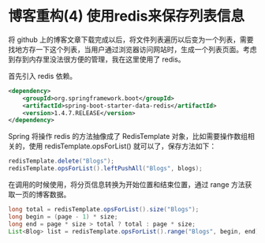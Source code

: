 <!-- {title_en:'blog code refactoring use redis to save blog list', comment:true, modify:'2018-12-17', tags:['博客','架构'], summary:'将 github 上的博客文章下载完成以后，将文件列表遍历以后变为一个列表，需要找地方存一下这个列表，当用户通过浏览器访问网站时，生成一个列表页面。考虑到存到内存里没法很方便的管理，我在这里使用了 redis。'} -->

# 博客重构(4) 使用redis来保存列表信息

将 github 上的博客文章下载完成以后，将文件列表遍历以后变为一个列表，需要找地方存一下这个列表，当用户通过浏览器访问网站时，生成一个列表页面。考虑到存到内存里没法很方便的管理，我在这里使用了 redis。

首先引入 redis 依赖。

```xml
<dependency>
    <groupId>org.springframework.boot</groupId>
    <artifactId>spring-boot-starter-data-redis</artifactId>
    <version>1.4.7.RELEASE</version>
</dependency>
```



Spring 将操作 redis 的方法抽像成了 RedisTemplate 对象，比如需要操作数组相关的，使用 redisTemplate.opsForList() 就可以了，保存方法如下：

```java
redisTemplate.delete("Blogs");
redisTemplate.opsForList().leftPushAll("Blogs", blogs);
```



在调用的时候使用，将分页信息转换为开始位置和结束位置，通过 range 方法获取一页的博客数据。

```java
long total = redisTemplate.opsForList().size("Blogs");
long begin = (page - 1) * size;
long end = page * size > total ? total : page * size;
List<Blog> list = redisTemplate.opsForList().range("Blogs", begin, end);
```

